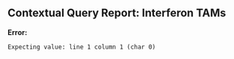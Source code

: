 ## Contextual Query Report: Interferon TAMs

**Error:**
```
Expecting value: line 1 column 1 (char 0)
```